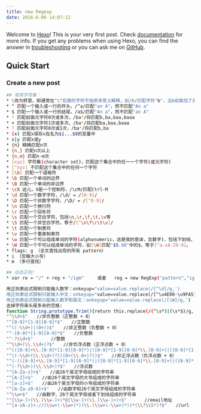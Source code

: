 ```yaml
---
title: new Regexp
date: 2016-6-08 14:07:12
---
```

Welcome to [Hexo](https://hexo.io/)! This is your very first post. Check [documentation](https://hexo.io/docs/) for more info. If you get any problems when using Hexo, you can find the answer in [troubleshooting](https://hexo.io/docs/troubleshooting.html) or you can ask me on [GitHub](https://github.com/hexojs/hexo/issues).

## Quick Start

### Create a new post

``` bash
## 常用字符集：
* \做为转意，即通常在"\"后面的字符不按原来意义解释，如/b/匹配字符"b"，当b前面加了反斜杆后/\b/，转意为匹配一个单词的边界;/a*/将匹配a,aa,aaa，加了"\"后，/a\*/将只匹配"a*"
* ^ 匹配一个输入或一行的开头，/^a/匹配"an A"，而不匹配"An a" 
* $ 匹配一个输入或一行的结尾，/a$/匹配"An a"，而不匹配"an A" 
* * 匹配前面元字符0次或多次，/ba*/将匹配b,ba,baa,baaa 
* + 匹配前面元字符1次或多次，/ba*/将匹配ba,baa,baaa 
* ? 匹配前面元字符0次或1次，/ba*/将匹配b,ba 
* (x) 匹配x保存x在名为$1...$9的变量中 
* x|y 匹配x或y 
* {n} 精确匹配n次 
* {n,} 匹配n次以上 
* {n,m} 匹配n-m次 
* [xyz] 字符集(character set)，匹配这个集合中的任一一个字符(或元字符) 
* [^xyz] 不匹配这个集合中的任何一个字符 
* [\b] 匹配一个退格符 
* \b 匹配一个单词的边界 
* \B 匹配一个单词的非边界 
* \cX 这儿，X是一个控制符，/\cM/匹配Ctrl-M 
* \d 匹配一个数字字符，/\d/ = /[0-9]/ 
* \D 匹配一个非数字字符，/\D/ = /[^0-9]/ 
* \n 匹配一个换行符 
* \r 匹配一个回车符 
* \s 匹配一个空白字符，包括\n,\r,\f,\t,\v等 
* \S 匹配一个非空白字符，等于/[^\n\f\r\t\v]/ 
* \t 匹配一个制表符 
* \v 匹配一个重直制表符 
* \w 匹配一个可以组成单词的字符(alphanumeric，这是我的意译，含数字)，包括下划线，如[\w]匹配"$5.98"中的5，等于[a-zA-Z0-9] 
* \W 匹配一个不可以组成单词的字符，如[\W]匹配"$5.98"中的$，等于[^a-zA-Z0-9]。
* flags: g （全文查找出现的所有 pattern）
* i （忽略大小写）
* m （多行查找）

## 动态正则:
* var re = "/" + reg + "/igm"     或者   reg = new RegExp("pattern","igm")

用正则表达式限制只能输入数字：onkeyup="value=value.replace(/[^\d]/g,') 
用正则表达式限制只能输入中文：onkeyup="value=value.replace(/[^\u4E00-\u9FA5]/g,')" 
用正则表达式限制只能输入数字和英文：onkeyup="value=value.replace(/[\W]/g,') 
去掉字符串头尾多余的空格:
function String.prototype.Trim(){return this.replace(/(^\s*)|(\s*$)/g, "");}
"^\\d+$"　　//非负整数（正整数 + 0） 
"^[0-9]*[1-9][0-9]*$"　　//正整数 
"^((-\\d+)|(0+))$"　　//非正整数（负整数 + 0） 
"^-[0-9]*[1-9][0-9]*$"　　//负整数 
"^-?\\d+$"　　　　//整数 
"^\\d+(\\.\\d+)?$"　　//非负浮点数（正浮点数 + 0） 
"^(([0-9]+\\.[0-9]*[1-9][0-9]*)|([0-9]*[1-9][0-9]*\\.[0-9]+)|([0-9]*[1-9][0-9]*))$"　　//正浮点数
"^((-\\d+(\\.\\d+)?)|(0+(\\.0+)?))$"　　//非正浮点数（负浮点数 + 0） 
"^(-(([0-9]+\\.[0-9]*[1-9][0-9]*)|([0-9]*[1-9][0-9]*\\.[0-9]+)|([0-9]*[1-9][0-9]*)))$"　　//负浮点数
"^(-?\\d+)(\\.\\d+)?$"　　//浮点数 
"^[A-Za-z]+$"　　//由26个英文字母组成的字符串 
"^[A-Z]+$"　　//由26个英文字母的大写组成的字符串 
"^[a-z]+$"　　//由26个英文字母的小写组成的字符串 
"^[A-Za-z0-9]+$"　　//由数字和26个英文字母组成的字符串 
"^\\w+$"　　//由数字、26个英文字母或者下划线组成的字符串 
"^[\\w-]+(\\.[\\w-]+)*@[\\w-]+(\\.[\\w-]+)+$"　　　　//email地址 
"^[a-zA-z]+://(\\w+(-\\w+)*)(\\.(\\w+(-\\w+)*))*(\\?\\S*)?$"　　//url 

```
